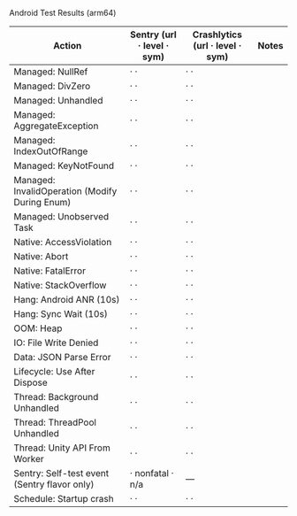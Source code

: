 Android Test Results (arm64)

| Action | Sentry (url · level · sym) | Crashlytics (url · level · sym) | Notes |
| --- | --- | --- | --- |
| Managed: NullRef | <url> · <level> · <sym> | <url> · <level> · <sym> | |
| Managed: DivZero | <url> · <level> · <sym> | <url> · <level> · <sym> | |
| Managed: Unhandled | <url> · <level> · <sym> | <url> · <level> · <sym> | |
| Managed: AggregateException | <url> · <level> · <sym> | <url> · <level> · <sym> | |
| Managed: IndexOutOfRange | <url> · <level> · <sym> | <url> · <level> · <sym> | |
| Managed: KeyNotFound | <url> · <level> · <sym> | <url> · <level> · <sym> | |
| Managed: InvalidOperation (Modify During Enum) | <url> · <level> · <sym> | <url> · <level> · <sym> | |
| Managed: Unobserved Task | <url> · <level> · <sym> | <url> · <level> · <sym> | |
| Native: AccessViolation | <url> · <level> · <sym> | <url> · <level> · <sym> | |
| Native: Abort | <url> · <level> · <sym> | <url> · <level> · <sym> | |
| Native: FatalError | <url> · <level> · <sym> | <url> · <level> · <sym> | |
| Native: StackOverflow | <url> · <level> · <sym> | <url> · <level> · <sym> | |
| Hang: Android ANR (10s) | <url> · <level> · <sym> | <url> · <level> · <sym> | |
| Hang: Sync Wait (10s) | <url> · <level> · <sym> | <url> · <level> · <sym> | |
| OOM: Heap | <url> · <level> · <sym> | <url> · <level> · <sym> | |
| IO: File Write Denied | <url> · <level> · <sym> | <url> · <level> · <sym> | |
| Data: JSON Parse Error | <url> · <level> · <sym> | <url> · <level> · <sym> | |
| Lifecycle: Use After Dispose | <url> · <level> · <sym> | <url> · <level> · <sym> | |
| Thread: Background Unhandled | <url> · <level> · <sym> | <url> · <level> · <sym> | |
| Thread: ThreadPool Unhandled | <url> · <level> · <sym> | <url> · <level> · <sym> | |
| Thread: Unity API From Worker | <url> · <level> · <sym> | <url> · <level> · <sym> | |
| Sentry: Self-test event (Sentry flavor only) | <url> · nonfatal · n/a | — | |
| Schedule: Startup crash | <url> · <level> · <sym> | <url> · <level> · <sym> | |
